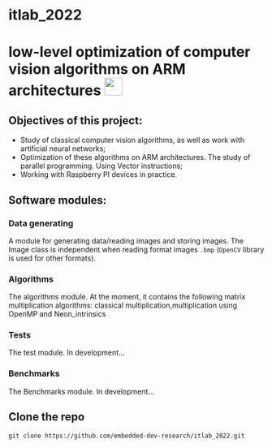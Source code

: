 # itlab_2022

# low-level optimization of computer vision algorithms on ARM architectures     <img src="https://user-images.githubusercontent.com/75639514/229908421-84a5837b-4220-423a-8cc3-ab97e548a077.png" width="35" height="35">
## Objectives of this project:
- Study of classical computer vision algorithms, as well as work with artificial neural networks;
- Optimization of these algorithms on ARM architectures. The study of parallel programming. Using Vector instructions;
- Working with Raspberry PI devices in practice.

## Software modules:
### Data generating
A module for generating data/reading images and storing images. The Image class is independent when reading format images `.bmp` (`OpenCV` library is used for other formats).
### Algorithms
The algorithms module. At the moment, it contains the following matrix multiplication algorithms: classical multiplication,multiplication using OpenMP and Neon_intrinsics
### Tests
The test module. In development...
### Benchmarks 
The Benchmarks module. In development...

## Clone the repo
`git clone https://github.com/embedded-dev-research/itlab_2022.git` 
